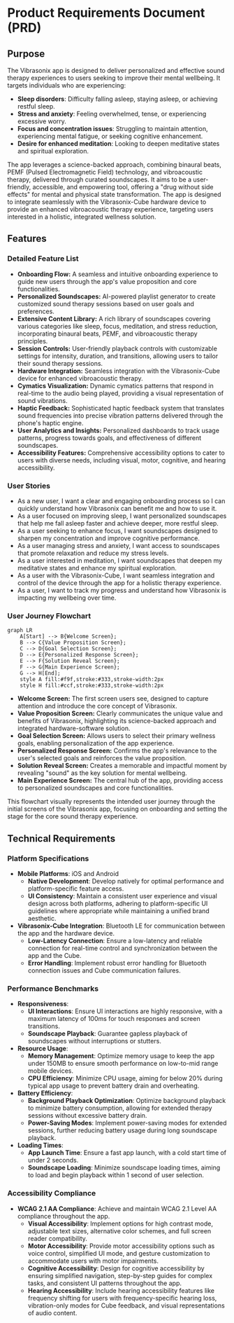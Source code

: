 # Product Requirements Document (PRD)

## Purpose
The Vibrasonix app is designed to deliver personalized and effective sound therapy experiences to users seeking to improve their mental wellbeing. It targets individuals who are experiencing:

- **Sleep disorders**: Difficulty falling asleep, staying asleep, or achieving restful sleep.
- **Stress and anxiety**: Feeling overwhelmed, tense, or experiencing excessive worry.
- **Focus and concentration issues**: Struggling to maintain attention, experiencing mental fatigue, or seeking cognitive enhancement.
- **Desire for enhanced meditation**: Looking to deepen meditative states and spiritual exploration.

The app leverages a science-backed approach, combining binaural beats, PEMF (Pulsed Electromagnetic Field) technology, and vibroacoustic therapy, delivered through curated soundscapes. It aims to be a user-friendly, accessible, and empowering tool, offering a "drug without side effects" for mental and physical state transformation. The app is designed to integrate seamlessly with the Vibrasonix-Cube hardware device to provide an enhanced vibroacoustic therapy experience, targeting users interested in a holistic, integrated wellness solution.

## Features

### Detailed Feature List
- **Onboarding Flow:**  A seamless and intuitive onboarding experience to guide new users through the app's value proposition and core functionalities.
- **Personalized Soundscapes:**  AI-powered playlist generator to create customized sound therapy sessions based on user goals and preferences.
- **Extensive Content Library:** A rich library of soundscapes covering various categories like sleep, focus, meditation, and stress reduction, incorporating binaural beats, PEMF, and vibroacoustic therapy principles.
- **Session Controls:**  User-friendly playback controls with customizable settings for intensity, duration, and transitions, allowing users to tailor their sound therapy sessions.
- **Hardware Integration:**  Seamless integration with the Vibrasonix-Cube device for enhanced vibroacoustic therapy.
- **Cymatics Visualization:** Dynamic cymatics patterns that respond in real-time to the audio being played, providing a visual representation of sound vibrations.
- **Haptic Feedback:** Sophisticated haptic feedback system that translates sound frequencies into precise vibration patterns delivered through the phone's haptic engine.
- **User Analytics and Insights:**  Personalized dashboards to track usage patterns, progress towards goals, and effectiveness of different soundscapes.
- **Accessibility Features:**  Comprehensive accessibility options to cater to users with diverse needs, including visual, motor, cognitive, and hearing accessibility.

### User Stories

- As a new user, I want a clear and engaging onboarding process so I can quickly understand how Vibrasonix can benefit me and how to use it.
- As a user focused on improving sleep, I want personalized soundscapes that help me fall asleep faster and achieve deeper, more restful sleep.
- As a user seeking to enhance focus, I want soundscapes designed to sharpen my concentration and improve cognitive performance.
- As a user managing stress and anxiety, I want access to soundscapes that promote relaxation and reduce my stress levels.
- As a user interested in meditation, I want soundscapes that deepen my meditative states and enhance my spiritual exploration.
- As a user with the Vibrasonix-Cube, I want seamless integration and control of the device through the app for a holistic therapy experience.
- As a user, I want to track my progress and understand how Vibrasonix is impacting my wellbeing over time.

### User Journey Flowchart

```mermaid
graph LR
    A[Start] --> B{Welcome Screen};
    B --> C{Value Proposition Screen};
    C --> D{Goal Selection Screen};
    D --> E{Personalized Response Screen};
    E --> F{Solution Reveal Screen};
    F --> G{Main Experience Screen};
    G --> H[End];
    style A fill:#f9f,stroke:#333,stroke-width:2px
    style H fill:#ccf,stroke:#333,stroke-width:2px
```

- **Welcome Screen:**  The first screen users see, designed to capture attention and introduce the core concept of Vibrasonix.
- **Value Proposition Screen:**  Clearly communicates the unique value and benefits of Vibrasonix, highlighting its science-backed approach and integrated hardware-software solution.
- **Goal Selection Screen:**  Allows users to select their primary wellness goals, enabling personalization of the app experience.
- **Personalized Response Screen:**  Confirms the app's relevance to the user's selected goals and reinforces the value proposition.
- **Solution Reveal Screen:**  Creates a memorable and impactful moment by revealing "sound" as the key solution for mental wellbeing.
- **Main Experience Screen:**  The central hub of the app, providing access to personalized soundscapes and core functionalities.

This flowchart visually represents the intended user journey through the initial screens of the Vibrasonix app, focusing on onboarding and setting the stage for the core sound therapy experience.

## Technical Requirements

### Platform Specifications
- **Mobile Platforms**: iOS and Android
    - **Native Development**: Develop natively for optimal performance and platform-specific feature access.
    - **UI Consistency**: Maintain a consistent user experience and visual design across both platforms, adhering to platform-specific UI guidelines where appropriate while maintaining a unified brand aesthetic.
- **Vibrasonix-Cube Integration**: Bluetooth LE for communication between the app and the hardware device.
    - **Low-Latency Connection**: Ensure a low-latency and reliable connection for real-time control and synchronization between the app and the Cube.
    - **Error Handling**: Implement robust error handling for Bluetooth connection issues and Cube communication failures.

### Performance Benchmarks
- **Responsiveness**:
    - **UI Interactions**: Ensure UI interactions are highly responsive, with a maximum latency of 100ms for touch responses and screen transitions.
    - **Soundscape Playback**: Guarantee gapless playback of soundscapes without interruptions or stutters.
- **Resource Usage**:
    - **Memory Management**: Optimize memory usage to keep the app under 150MB to ensure smooth performance on low-to-mid range mobile devices.
    - **CPU Efficiency**: Minimize CPU usage, aiming for below 20% during typical app usage to prevent battery drain and overheating.
- **Battery Efficiency**:
    - **Background Playback Optimization**: Optimize background playback to minimize battery consumption, allowing for extended therapy sessions without excessive battery drain.
    - **Power-Saving Modes**: Implement power-saving modes for extended sessions, further reducing battery usage during long soundscape playback.
- **Loading Times**:
    - **App Launch Time**: Ensure a fast app launch, with a cold start time of under 2 seconds.
    - **Soundscape Loading**: Minimize soundscape loading times, aiming to load and begin playback within 1 second of user selection.

### Accessibility Compliance
- **WCAG 2.1 AA Compliance**: Achieve and maintain WCAG 2.1 Level AA compliance throughout the app.
    - **Visual Accessibility**: Implement options for high contrast mode, adjustable text sizes, alternative color schemes, and full screen reader compatibility.
    - **Motor Accessibility**: Provide motor accessibility options such as voice control, simplified UI mode, and gesture customization to accommodate users with motor impairments.
    - **Cognitive Accessibility**: Design for cognitive accessibility by ensuring simplified navigation, step-by-step guides for complex tasks, and consistent UI patterns throughout the app.
    - **Hearing Accessibility**: Include hearing accessibility features like frequency shifting for users with frequency-specific hearing loss, vibration-only modes for Cube feedback, and visual representations of audio content.
